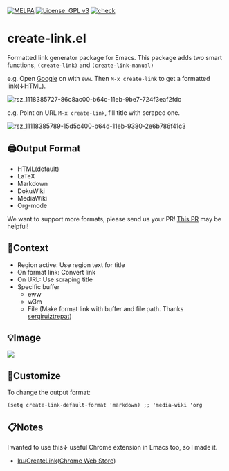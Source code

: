 [![MELPA](https://melpa.org/packages/create-link-badge.svg)](https://melpa.org/#/create-link)
[![License: GPL v3](https://img.shields.io/badge/License-GPLv3-blue.svg)](https://www.gnu.org/licenses/gpl-3.0)
[![check](https://github.com/kijimaD/create-link/actions/workflows/test.yml/badge.svg)](https://github.com/kijimaD/create-link/actions/workflows/test.yml)
# create-link.el

Formatted link generator package for Emacs.
This package adds two smart functions, `(create-link)` and `(create-link-manual)`

e.g. Open [Google](https://google.com) on with `eww`. Then `M-x create-link` to get a formatted link(↓HTML).

![rsz_1118385727-86c8ac00-b64c-11eb-9be7-724f3eaf2fdc](https://user-images.githubusercontent.com/11595790/119352489-b4f95c00-bcdc-11eb-9bc3-82c134e4a69e.png)

e.g. Point on URL `M-x create-link`, fill title with scraped one.

![rsz_11118385789-15d5c400-b64d-11eb-9380-2e6b786f41c3](https://user-images.githubusercontent.com/11595790/119352549-ca6e8600-bcdc-11eb-99ca-ec71594d14af.png)

## 🖨Output Format

- HTML(default)
- LaTeX
- Markdown
- DokuWiki
- MediaWiki
- Org-mode

We want to support more formats, please send us your PR! [This PR](https://github.com/kijimaD/create-link/pull/7) may be helpful!

## 🔌Context

- Region active: Use region text for title
- On format link: Convert link
- On URL: Use scraping title
- Specific buffer
  - eww
  - w3m
  - File (Make format link with buffer and file path. Thanks [sergiruiztrepat](https://github.com/kijimaD/create-link/pull/7#issue-640817593))

## 💡Image

[![](https://mermaid.ink/img/eyJjb2RlIjoiZ3JhcGggVERcbiAgICBBW1wiKGNyZWF0ZS1saW5rKSBvciAoY3JlYXRlLWxpbmstbWFudWFsKVwiXSAtLT4gQyhbPEN1cnJlbnQgcG9pbnQgaXMuLi4-XSlcbiAgICBDIC0tPiBEW1JlZ2lvbiBhY3RpdmU_XVxuICAgIEQgLS0-IHxVc2UgcmVnaW9uIHdpdGggdGl0bGV8Rk9STUFUW09VVFBVVF1cbiAgICBEIC0tPiB8Tm98IEVbTGluayBmb3JtYXRzP11cbiAgICBFIC0tPiB8Q29udmVydHxGT1JNQVRcbiAgICBFIC0tPiB8Tm98IEZbVVJMP11cbiAgICBGIC0tPiB8VXNlIHNjcmFwaW5nIHRpdGxlIHdpdGggdXJsfEZPUk1BVFxuICAgIEYgLS0-IHxOb3wgRyhbPEJ1ZmZlciBpcy4uLj5dKVxuICAgIEcgLS0-IEhbZXd3P11cbiAgICBIIC0tPiB8R2V0IGxpbmsgZGF0YXxGT1JNQVRcbiAgICBIIC0tPiB8Tm98SVt3M20_XVxuICAgIEkgLS0-IHxHZXQgbGluayBkYXRhfEZPUk1BVFxuICAgIEkgLS0-IHxOb3xKW0ZpbGUgYnVmZmVyP11cbiAgICBKIC0tPiB8R2V0IEZpbGUgZGF0YXxGT1JNQVQiLCJtZXJtYWlkIjp7fSwidXBkYXRlRWRpdG9yIjpmYWxzZX0)](https://mermaid-js.github.io/mermaid-live-editor/#/edit/eyJjb2RlIjoiZ3JhcGggVERcbiAgICBBW1wiKGNyZWF0ZS1saW5rKSBvciAoY3JlYXRlLWxpbmstbWFudWFsKVwiXSAtLT4gQyhbPEN1cnJlbnQgcG9pbnQgaXMuLi4-XSlcbiAgICBDIC0tPiBEW1JlZ2lvbiBhY3RpdmU_XVxuICAgIEQgLS0-IHxVc2UgcmVnaW9uIHdpdGggdGl0bGV8Rk9STUFUW09VVFBVVF1cbiAgICBEIC0tPiB8Tm98IEVbTGluayBmb3JtYXRzP11cbiAgICBFIC0tPiB8Q29udmVydHxGT1JNQVRcbiAgICBFIC0tPiB8Tm98IEZbVVJMP11cbiAgICBGIC0tPiB8VXNlIHNjcmFwaW5nIHRpdGxlIHdpdGggdXJsfEZPUk1BVFxuICAgIEYgLS0-IHxOb3wgRyhbPEJ1ZmZlciBpcy4uLj5dKVxuICAgIEcgLS0-IEhbZXd3P11cbiAgICBIIC0tPiB8R2V0IGxpbmsgZGF0YXxGT1JNQVRcbiAgICBIIC0tPiB8Tm98SVt3M20_XVxuICAgIEkgLS0-IHxHZXQgbGluayBkYXRhfEZPUk1BVFxuICAgIEkgLS0-IHxOb3xKW0ZpbGUgYnVmZmVyP11cbiAgICBKIC0tPiB8R2V0IEZpbGUgZGF0YXxGT1JNQVQiLCJtZXJtYWlkIjp7fSwidXBkYXRlRWRpdG9yIjpmYWxzZX0)

## 🔧Customize

To change the output format:
```elisp
(setq create-link-default-format 'markdown) ;; 'media-wiki 'org
```

## 📋Notes

I wanted to use this↓ useful Chrome extension in Emacs too, so I made it.
- [ku/CreateLink](https://github.com/ku/CreateLink)([Chrome Web Store](https://chrome.google.com/webstore/detail/create-link/gcmghdmnkfdbncmnmlkkglmnnhagajbm))
